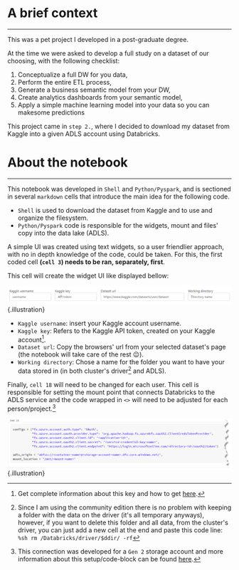 # A brief context

------------------------------------------------------------------------

This was a pet project I developed in a post-graduate degree.

At the time we were asked to develop a full study on a dataset of our choosing, with the following checklist:

1.  Conceptualize a full DW for you data,
2.  Perform the entire ETL process,
3.  Generate a business semantic model from your DW,
4.  Create analytics dashboards from your semantic model,
5.  Apply a simple machine learning model into your data so you can makesome predictions

This project came in `step 2.`, where I decided to download my dataset from Kaggle into a given ADLS account using Databricks.

# About the notebook

------------------------------------------------------------------------

This notebook was developed in `Shell` and `Python/Pyspark`, and is sectioned in several `markdown` cells that introduce the main idea for the following code.

-   `Shell` is used to download the dataset from Kaggle and to use and organize the filesystem.
-   `Python/Pyspark` code is responsible for the widgets, mount and files' copy into the data lake (ADLS).

A simple UI was created using text widgets, so a user friendlier approach, with no in depth knowledge of the code, could be taken. For this, the first coded cell **(`cell 3`) needs to be ran, separately, first**.

This cell will create the widget UI like displayed bellow:

![](imgs/widget-layout.png){.illustration}

-   `Kaggle username`: insert your Kaggle account username.
-   `Kaggle key`: Refers to the Kaggle API token, created on your Kaggle account[^readme-1].
-   `Dataset url`: Copy the browsers' url from your selected dataset's page (the notebook will take care of the rest 😉).
-   `Working directory`: Chose a name for the folder you want to have your data stored in (in both cluster's driver[^readme-2] and ADLS).

[^readme-1]: Get complete information about this key and how to get [here](https://github.com/Kaggle/Kaggle-api#api-credentials).

[^readme-2]: Since I am using the community edition there is no problem with keeping a folder with the data on the driver (it's all temporary anyways), however, if you want to delete this folder and all data, from the cluster's driver, you can just add a new cell at the end and paste this code line: `%sh rm /Databricks/driver/$ddir/ -rf`

Finally, `cell 18` will need to be changed for each user. This cell is responsible for setting the mount point that connects Databricks to the ADLS service and the code wrapped in `<>` will need to be adjusted for each person/project.[^readme-3]

[^readme-3]: This connection was developed for a `Gen 2` storage account and more information about this setup/code-block can be found [here](https://docs.databricks.com/data/data-sources/azure/azure-storage.html).

![](imgs/ADLS-mount-cell.png){.illustration}
